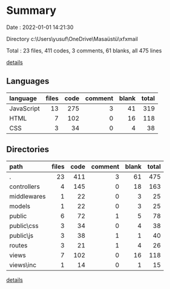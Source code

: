 # Summary

Date : 2022-01-01 14:21:30

Directory c:\Users\yusuf\OneDrive\Masaüstü\xfxmail

Total : 23 files,  411 codes, 3 comments, 61 blanks, all 475 lines

[details](details.md)

## Languages
| language | files | code | comment | blank | total |
| :--- | ---: | ---: | ---: | ---: | ---: |
| JavaScript | 13 | 275 | 3 | 41 | 319 |
| HTML | 7 | 102 | 0 | 16 | 118 |
| CSS | 3 | 34 | 0 | 4 | 38 |

## Directories
| path | files | code | comment | blank | total |
| :--- | ---: | ---: | ---: | ---: | ---: |
| . | 23 | 411 | 3 | 61 | 475 |
| controllers | 4 | 145 | 0 | 18 | 163 |
| middlewares | 1 | 22 | 0 | 3 | 25 |
| models | 1 | 22 | 0 | 3 | 25 |
| public | 6 | 72 | 1 | 5 | 78 |
| public\css | 3 | 34 | 0 | 4 | 38 |
| public\js | 3 | 38 | 1 | 1 | 40 |
| routes | 3 | 21 | 1 | 4 | 26 |
| views | 7 | 102 | 0 | 16 | 118 |
| views\inc | 1 | 14 | 0 | 1 | 15 |

[details](details.md)